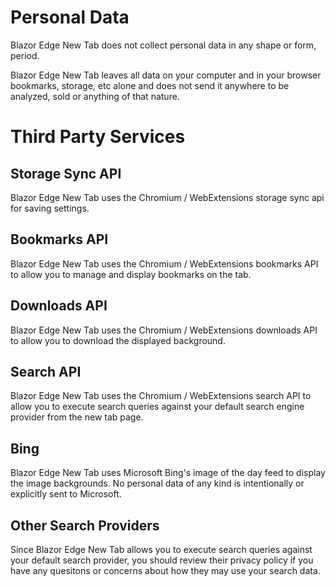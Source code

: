 # Personal Data

Blazor Edge New Tab does not collect personal data in any shape or form, period.

Blazor Edge New Tab leaves all data on your computer and in your browser bookmarks, storage, etc alone and does not send
it anywhere to be analyzed, sold or anything of that nature.

# Third Party Services

## Storage Sync API

Blazor Edge New Tab uses the Chromium / WebExtensions storage sync api for saving settings.

## Bookmarks API

Blazor Edge New Tab uses the Chromium / WebExtensions bookmarks API to allow you to manage and display bookmarks on the
tab.

## Downloads API

Blazor Edge New Tab uses the Chromium / WebExtensions downloads API to allow you to download the displayed background.

## Search API

Blazor Edge New Tab uses the Chromium / WebExtensions search API to allow you to execute search queries against your
default search engine provider from the new tab page.

## Bing

Blazor Edge New Tab uses Microsoft Bing's image of the day feed to display the image backgrounds. No personal data of
any kind is intentionally or explicitly sent to Microsoft.

## Other Search Providers

Since Blazor Edge New Tab allows you to execute search queries against your default search provider, you should review
their privacy policy if you have any quesitons or concerns about how they may use your search data. 